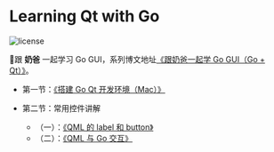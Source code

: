 # Learning Qt with Go

![license](https://img.shields.io/github/license/mashape/apistatus.svg)

 :orange_book:跟 **奶爸** 一起学习 Go GUI，系列博文地址[《跟奶爸一起学 Go GUI（Go + Qt）》](https://www.lifelonglearning.cc/p179_go-qt.html)。

- 第一节：[《搭建 Go Qt 开发环境（Mac）》](https://www.lifelonglearning.cc/p180_mac-build-Go-Qt.html)

- 第二节：常用控件讲解
    - （一）：[《QML 的 label 和 button》](https://www.lifelonglearning.cc/p197_qml_label_button.html)
    - （二）：[《QML 与 Go 交互》](https://www.lifelonglearning.cc/p202_image-viewer.html)

